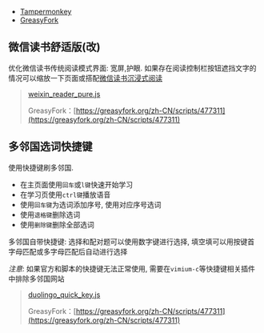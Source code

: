* [Tampermonkey](http://www.tampermonkey.net/)
* [GreasyFork](https://greasyfork.org/zh-CN)

## 微信读书舒适版(改)
优化微信读书传统阅读模式界面: 宽屏,护眼. 如果存在阅读控制栏按钮遮挡文字的情况可以缩放一下页面或搭配[微信读书沉浸式阅读](https://greasyfork.org/zh-CN/scripts/413731)

>[weixin_reader_pure.js](weixin_reader_pure.js)
>
>GreasyFork：[https://greasyfork.org/zh-CN/scripts/477311](https://greasyfork.org/zh-CN/scripts/477311)

## 多邻国选词快捷键
使用快捷键刷多邻国. 

- 在主页面使用`回车`或`l键`快速开始学习
- 在学习页使用`ctrl键`播放语音
- 使用`回车键`为选词添加序号, 使用对应序号选词
- 使用`退格键`删除选词
- 使用`删除键`删除全部选词

多邻国自带快捷键: 选择和配对题可以使用数字键进行选择, 填空填可以用按键首字母匹配或多字母匹配后自动进行选择

*注意*: 如果官方和脚本的快捷键无法正常使用, 需要在`vimium-c`等快捷键相关插件中排除多邻国网站

>[duolingo_quick_key.js](duolingo_quick_key.js)
>
>GreasyFork：[https://greasyfork.org/zh-CN/scripts/477311](https://greasyfork.org/zh-CN/scripts/477311)

